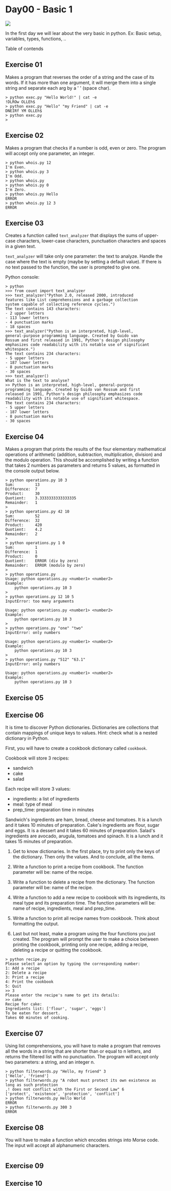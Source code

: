 # Day00 - Basic 1
![](https://img.shields.io/badge/FirstDay-Basic1-orange)

In the first day we will lear about the very basic in python. Ex: Basic setup, variables, types, functions, ..

Table of contends

## Exercise 01

Makes a program that reverses the order of a string and the case of its words.
If it has more than one argument, it will merge them into a single string and separate each arg by a ' ' (space char).

```shell
> python exec.py "Hello World!" | cat -e
!DLROw OLLEh$
> python exec.py "Hello" "my Friend" | cat -e
DNEIRf YM OLLEh$
> python exec.py
>
```

## Exercise 02

Makes a program that checks if a number is odd, even or zero.
The program will accept only one parameter, an integer.

```shell
> python whois.py 12
I'm Even.
> python whois.py 3
I'm Odd.
> python whois.py
> python whois.py 0
I'm Zero.
> python whois.py Hello
ERROR
> python whois.py 12 3
ERROR
```

## Exercise 03

Creates a function called ```text_analyzer``` that displays the sums of upper-case characters, lower-case characters, punctuation characters and spaces in a given text.

```text_analyzer``` will take only one parameter: the text to analyze. Handle the case where the text is empty (maybe by setting a default value). If there is no text passed to the function, the user is prompted to give one.

Python console:

```
> python
>>> from count import text_analyzer
>>> text_analyzer("Python 2.0, released 2000, introduced 
features like List comprehensions and a garbage collection
system capable of collecting reference cycles.")
The text contains 143 characters:
- 2 upper letters
- 113 lower letters
- 4 punctuation marks
- 18 spaces
>>> text_analyzer("Python is an interpreted, high-level,
general-purpose programming language. Created by Guido van
Rossum and first released in 1991, Python's design philosophy
emphasizes code readability with its notable use of significant
whitespace.")
The text contains 234 characters:
- 5 upper letters
- 187 lower letters
- 8 punctuation marks
- 30 spaces
>>> text_analyzer()
What is the text to analyse?
>> Python is an interpreted, high-level, general-purpose
programming language. Created by Guido van Rossum and first
released in 1991, Python's design philosophy emphasizes code
readability with its notable use of significant whitespace.
The text contains 234 characters:
- 5 upper letters
- 187 lower letters
- 8 punctuation marks
- 30 spaces
```

## Exercise 04

Makes a program that prints the results of the four elementary mathematical operations of arithmetic (addition, subtraction, multiplication, division) and the modulo operation. This should be accomplished by writing a function that takes 2 numbers as parameters and returns 5 values, as formatted in the console output below.

```
> python operations.py 10 3
Sum:         13
Difference:  7
Product:     30
Quotient:    3.3333333333333335
Remainder:   1
>
> python operations.py 42 10
Sum:         52
Difference:  32
Product:     420
Quotient:    4.2
Remainder:   2
>
> python operations.py 1 0
Sum:         1
Difference:  1
Product:     0
Quotient:    ERROR (div by zero)
Remainder:   ERROR (modulo by zero)
>
> python operations.py
Usage: python operations.py <number1> <number2>
Example:
    python operations.py 10 3
>
> python operations.py 12 10 5
InputError: too many arguments

Usage: python operations.py <number1> <number2>
Example:
    python operations.py 10 3
>
> python operations.py "one" "two"
InputError: only numbers

Usage: python operations.py <number1> <number2>
Example:
    python operations.py 10 3
>
> python operations.py "512" "63.1"
InputError: only numbers

Usage: python operations.py <number1> <number2>
Example:
    python operations.py 10 3
```

## Exercise 05

## Exercise 06

It is time to discover Python dictionaries. Dictionaries are collections that contain mappings of unique keys to values.
Hint: check what is a nested dictionary in Python.

First, you will have to create a cookbook dictionary called ```cookbook```.

Cookbook will store 3 recipes:
- sandwich
- cake
- salad

Each recipe will store 3 values:

- ingredients: a list of ingredients
- meal: type of meal
- prep_time: preparation time in minutes

Sandwich's ingredients are ham, bread, cheese and tomatoes. It is a lunch and it takes 10 minutes of preparation.
Cake's ingredients are flour, sugar and eggs. It is a dessert and it takes 60 minutes of preparation.
Salad's ingredients are avocado, arugula, tomatoes and spinach. It is a lunch and it takes 15 minutes of preparation.

1. Get to know dictionaries. In the first place, try to print only the keys of the dictionary. Then only the values. And to conclude, all the items.

2. Write a function to print a recipe from cookbook. The function parameter will be: name of the recipe.

3. Write a function to delete a recipe from the dictionary. The function parameter will be: name of the recipe.

4. Write a function to add a new recipe to cookbook with its ingredients, its meal type and its preparation time. The function parameters will be: name of recipe, ingredients, meal and prep_time.

5.  Write a function to print all recipe names from cookbook. Think about formatting the output.

6. Last but not least, make a program using the four functions you just created. The program will prompt the user to make a choice between printing the cookbook, printing only one recipe, adding a recipe, deleting a recipe or quitting the cookbook.

```
> python recipe.py
Please select an option by typing the corresponding number:
1: Add a recipe
2: Delete a recipe
3: Print a recipe
4: Print the cookbook
5: Quit
>> 3
Please enter the recipe's name to get its details:
>> cake
Recipe for cake:
Ingredients list: ['flour', 'sugar', 'eggs']
To be eaten for dessert.
Takes 60 minutes of cooking.
```

## Exercise 07

Using list comprehensions, you will have to make a program that removes all the words in a string that are shorter than or equal to n letters, and returns the filtered list with no punctuation. The program will accept only two parameters: a string, and an integer n.

```shell
> python filterwords.py "Hello, my friend" 3
['Hello', 'friend']
> python filterwords.py "A robot must protect its own existence as long as such protection
,! does not conflict with the First or Second Law" 6
['protect', 'existence', 'protection', 'conflict']
> python filterwords.py Hello World
ERROR
> python filterwords.py 300 3
ERROR
```

## Exercise 08

You will have to make a function which encodes strings into Morse code. The input will accept all alphanumeric characters.

```

```

## Exercise 09

## Exercise 10